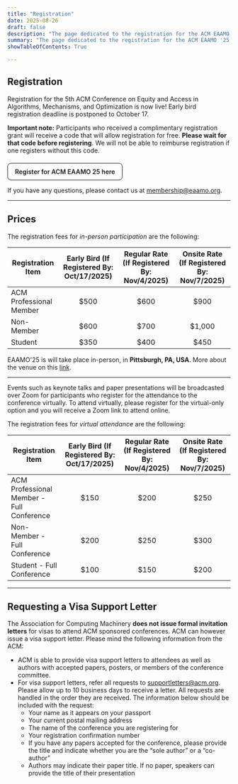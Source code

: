 ```yaml
---
title: "Registration"
date: 2025-08-26
draft: false
description: "The page dedicated to the registration for the ACM EAAMO '25."
summary: "The page dedicated to the registration for the ACM EAAMO '25."
showTableOfContents: True

---
```

## Registration

Registration for the 5th ACM Conference on Equity and Access in Algorithms, Mechanisms, and Optimization is now live! Early bird registration deadline is postponed to October 17.

**Important note:** Participants who received a complimentary registration grant will receive a code that will allow registration for free.  **Please wait for that code before registering**. We will not be able to reimburse registration if one registers without this code.

<a href="https://cvent.me/mgZVYy" target="_blank" rel="noopener" style="display:inline-block;margin-top:6px;padding:10px 16px;border-radius:8px;border:1px solid #111;text-decoration:none;font-weight:600;">Register for ACM EAAMO 25 here</a>

If you have any questions, please contact us at [membership@eaamo.org](mailto:membership@eaamo.org).

- - -

## Prices

The registration fees for *in-person participation* are the following:

| Registration Item                                      | Early Bird (If Registered By: Oct/17/2025) | Regular Rate (If Registered By: Nov/4/2025) | Onsite Rate (If Registered By: Nov/7/2025) |
|--------------------------------------------------------|:-------------------------------------------:|:----------------------------------------------:|:---------------------------------------------:|
| ACM Professional Member  | $500                                      | $600                                         | $900                                        |
| Non-Member               | $600                                      | $700                                         | $1,000                                      |
| Student                  | $350                                      | $400                                         | $450                                        |

EAAMO'25 is will take place in-person, in **Pittsburgh, PA, USA**. More about the venue on this [link](/venue).

- - -

Events such as keynote talks and paper presentations will be broadcasted over Zoom for participants who register for the attendance to the conference virtually. To attend virtually, please register for the virtual-only option and you will receive a Zoom link to attend online.


The registration fees for *virtual attendance* are the following:

| Registration Item                                      | Early Bird (If Registered By: Oct/17/2025) | Regular Rate (If Registered By: Nov/4/2025) | Onsite Rate (If Registered By: Nov/7/2025) |
|--------------------------------------------------------|:-------------------------------------------:|:----------------------------------------------:|:---------------------------------------------:|
| ACM Professional Member - Full Conference    | $150                                       | $200                                          | $250                                         |
| Non-Member - Full Conference                 | $200                                       | $250                                          | $300                                         |
| Student - Full Conference                    | $100                                       | $150                                          | $200                                         |

- - -

## Requesting a Visa Support Letter

The Association for Computing Machinery **does not issue formal invitation letters** for visas to attend ACM sponsored conferences. ACM can however issue a visa support letter. Please mind the following information from the ACM:
- ACM is able to provide visa support letters to attendees as well as authors with accepted papers, posters, or members of the conference committee.
- For visa support letters, refer all requests to supportletters@acm.org. Please allow up to 10 business days to receive a letter. All requests are handled in the order they are received. The information below should be included with the request:
    - Your name as it appears on your passport
    - Your current postal mailing address
    - The name of the conference you are registering for
    - Your registration confirmation number
    - If you have any papers accepted for the conference, please provide the title and indicate whether you are the “sole author” or a “co-author”
    - Authors may indicate their paper title. If no paper, speakers can provide the title of their presentation
